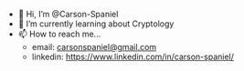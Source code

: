 - 👋 Hi, I’m @Carson-Spaniel
- 🌱 I’m currently learning about Cryptology
- 📫 How to reach me...
  -    email: carsonspaniel@gmail.com
  -    linkedin: https://www.linkedin.com/in/carson-spaniel/

<!---
Carson-Spaniel/Carson-Spaniel is a ✨ special ✨ repository because its `README.md` (this file) appears on your GitHub profile.
You can click the Preview link to take a look at your changes.
--->
